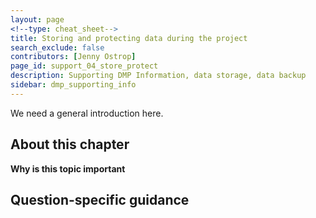 ```yaml
---
layout: page
<!--type: cheat_sheet-->
title: Storing and protecting data during the project
search_exclude: false
contributors: [Jenny Ostrop]
page_id: support_04_store_protect
description: Supporting DMP Information, data storage, data backup
sidebar: dmp_supporting_info
---
```

We need a general introduction here.

## About this chapter

**Why is this topic important**

## Question-specific guidance